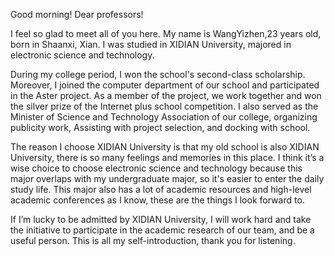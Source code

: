 Good morning! Dear professors!

I feel so glad to meet all of you here. My name is WangYizhen,23 years old, born in Shaanxi, Xian. I was studied in XIDIAN University, majored in electronic science and technology.

During my college period, I won the school's second-class scholarship. Moreover, I joined the computer department of our school and participated in the Aster project. As a member of the project, we work together and won the silver prize of the Internet plus school competition. I also served as the Minister of Science and Technology Association of our college, organizing publicity work, Assisting with project selection, and docking with school. 

The reason I choose XIDIAN University is that my old school is also XIDIAN University, there is so many feelings and memories in this place. I think it’s a wise choice to choose electronic science and technology because this major overlaps with my undergraduate major, so it's easier to enter the daily study life. This major also has a lot of academic resources and high-level academic conferences as I know, these are the things I look forward to.

If I’m lucky to be admitted by XIDIAN University, I will work hard and take the initiative to participate in the academic research of our team, and be a useful person. This is all my self-introduction, thank you for listening.